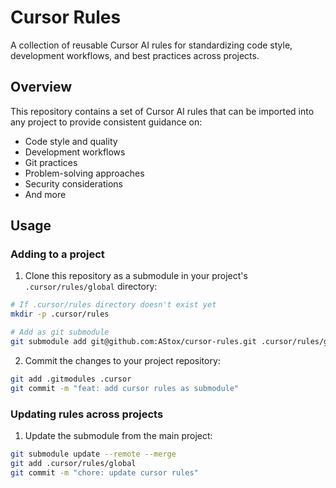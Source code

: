 # Cursor Rules

A collection of reusable Cursor AI rules for standardizing code style, development workflows, and best practices across projects.

## Overview

This repository contains a set of Cursor AI rules that can be imported into any project to provide consistent guidance on:

- Code style and quality
- Development workflows
- Git practices
- Problem-solving approaches
- Security considerations
- And more

## Usage

### Adding to a project

1. Clone this repository as a submodule in your project's `.cursor/rules/global` directory:

```bash
# If .cursor/rules directory doesn't exist yet
mkdir -p .cursor/rules

# Add as git submodule
git submodule add git@github.com:AStox/cursor-rules.git .cursor/rules/global
```

2. Commit the changes to your project repository:

```bash
git add .gitmodules .cursor
git commit -m "feat: add cursor rules as submodule"
```

### Updating rules across projects

1. Update the submodule from the main project:

```bash
git submodule update --remote --merge
git add .cursor/rules/global
git commit -m "chore: update cursor rules"
```

